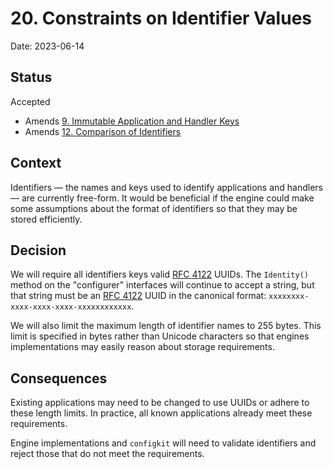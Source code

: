 # 20. Constraints on Identifier Values

Date: 2023-06-14

## Status

Accepted

- Amends [9. Immutable Application and Handler Keys](0009-immutable-keys.md)
- Amends [12. Comparison of Identifiers](0012-identifier-comparison.md)

## Context

Identifiers — the names and keys used to identify applications and handlers —
are currently free-form. It would be beneficial if the engine could make some
assumptions about the format of identifiers so that they may be stored
efficiently.

## Decision

We will require all identifiers keys valid [RFC 4122] UUIDs. The `Identity()`
method on the "configurer" interfaces will continue to accept a string,
but that string must be an [RFC 4122] UUID in the canonical format:
`xxxxxxxx-xxxx-xxxx-xxxx-xxxxxxxxxxxx`.

We will also limit the maximum length of identifier names to 255 bytes. This
limit is specified in bytes rather than Unicode characters so that engines
implementations may easily reason about storage requirements.

## Consequences

Existing applications may need to be changed to use UUIDs or adhere to these
length limits. In practice, all known applications already meet these
requirements.

Engine implementations and `configkit` will need to validate identifiers and
reject those that do not meet the requirements.

<!-- references -->

[rfc 4122]: https://rfc-editor.org/rfc/rfc4122.html
